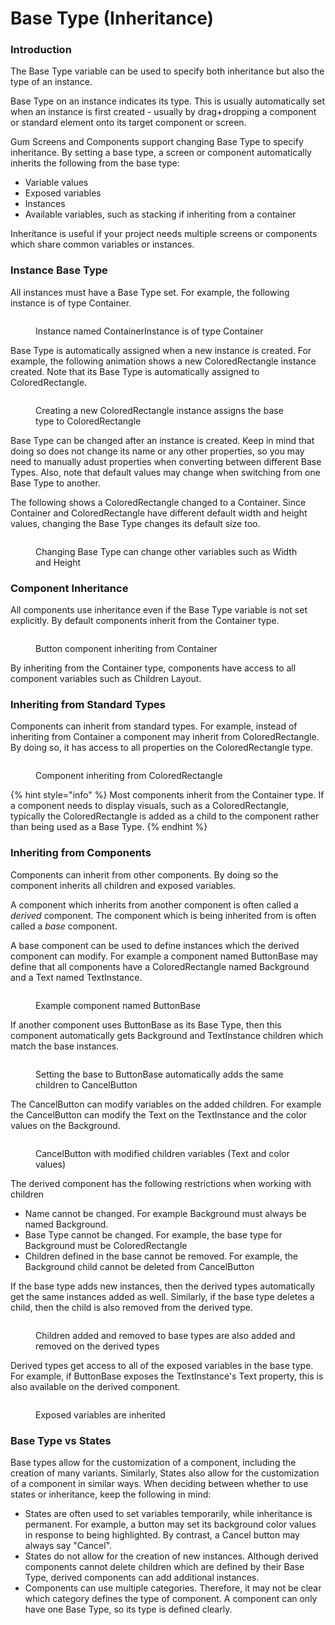 # Base Type (Inheritance)

### Introduction

The Base Type variable can be used to specify both inheritance but also the type of an instance.

Base Type on an instance indicates its type. This is usually automatically set when an instance is first created - usually by drag+dropping a component or standard element onto its target component or screen.

Gum Screens and Components support changing Base Type to specify inheritance. By setting a base type, a screen or component automatically inherits the following from the base type:

* Variable values
* Exposed variables
* Instances
* Available variables, such as stacking if inheriting from a container

Inheritance is useful if your project needs multiple screens or components which share common variables or instances.

### Instance Base Type

All instances must have a Base Type set. For example, the following instance is of type Container.

<figure><img src="../../../.gitbook/assets/image.png" alt=""><figcaption><p>Instance named ContainerInstance is of type Container</p></figcaption></figure>

Base Type is automatically assigned when a new instance is created. For example, the following animation shows a new ColoredRectangle instance created. Note that its Base Type is automatically assigned to ColoredRectangle.

<figure><img src="../../../.gitbook/assets/29_05 46 26.gif" alt=""><figcaption><p>Creating a new ColoredRectangle instance assigns the base type to ColoredRectangle</p></figcaption></figure>

Base Type can be changed after an instance is created. Keep in mind that doing so does not change its name or any other properties, so you may need to manually adust properties when converting between different Base Types. Also, note that default values may change when switching from one Base Type to another.

The following shows a ColoredRectangle changed to a Container. Since Container and ColoredRectangle have different default width and height values, changing the Base Type changes its default size too.

<figure><img src="../../../.gitbook/assets/29_05 48 42.gif" alt=""><figcaption><p>Changing Base Type can change other variables such as Width and Height</p></figcaption></figure>

### Component Inheritance

All components use inheritance even if the Base Type variable is not set explicitly. By default components inherit from the Container type.

<figure><img src="../../../.gitbook/assets/image (85).png" alt=""><figcaption><p>Button component inheriting from Container</p></figcaption></figure>

By inheriting from the Container type, components have access to all component variables such as Children Layout.&#x20;

### Inheriting from Standard Types

Components can inherit from standard types. For example, instead of inheriting from Container a component may inherit from ColoredRectangle. By doing so, it has access to all properties on the ColoredRectangle type.

<figure><img src="../../../.gitbook/assets/image (87).png" alt=""><figcaption><p>Component inheriting from ColoredRectangle</p></figcaption></figure>

{% hint style="info" %}
Most components inherit from the Container type. If a component needs to display visuals, such as a ColoredRectangle, typically the ColoredRectangle is added as a child to the component rather than being used as a Base Type.
{% endhint %}

### Inheriting from Components

Components can inherit from other components. By doing so the component inherits all children and exposed variables.

A component which inherits from another component is often called a _derived_ component. The component which is being inherited from is often called a _base_ component.

A base component can be used to define instances which the derived component can modify. For example a component named ButtonBase may define that all components have a ColoredRectangle named Background and a Text named TextInstance.

<figure><img src="../../../.gitbook/assets/image (88).png" alt=""><figcaption><p>Example component named ButtonBase</p></figcaption></figure>

If another component uses ButtonBase as its Base Type, then this component automatically gets Background and TextInstance children which match the base instances.

<figure><img src="../../../.gitbook/assets/28_05 53 21.gif" alt=""><figcaption><p>Setting the base to ButtonBase automatically adds the same children to CancelButton</p></figcaption></figure>

The CancelButton can modify variables on the added children. For example the CancelButton can modify the Text on the TextInstance and the color values on the Background.

<figure><img src="../../../.gitbook/assets/image (89).png" alt=""><figcaption><p>CancelButton with modified children variables (Text and color values)</p></figcaption></figure>

The derived component has the following restrictions when working with children

* Name cannot be changed. For example Background must always be named Background.
* Base Type cannot be changed. For example, the base type for Background must be ColoredRectangle
* Children defined in the base cannot be removed. For example, the Background child cannot be deleted from CancelButton

If the base type adds new instances, then the derived types automatically get the same instances added as well. Similarly, if the base type deletes a child, then the child is also removed from the derived type.

<figure><img src="../../../.gitbook/assets/28_05 58 17.gif" alt=""><figcaption><p>Children added and removed to base types are also added and removed on the derived types</p></figcaption></figure>

Derived types get access to all of the exposed variables in the base type. For example, if ButtonBase exposes the TextInstance's Text property, this is also available on the derived component.

<figure><img src="../../../.gitbook/assets/28_06 00 59.gif" alt=""><figcaption><p>Exposed variables are inherited</p></figcaption></figure>

### Base Type vs States

Base types allow for the customization of a component, including the creation of many variants. Similarly, States also allow for the customization of a component in similar ways. When deciding between whether to use states or inheritance, keep the following in mind:

* States are often used to set variables temporarily, while inheritance is permanent. For example, a button may set its background color values in response to being highlighted. By contrast, a Cancel button may always say "Cancel".
* States do not allow for the creation of new instances. Although derived components cannot delete children which are defined by their Base Type, derived components can add additional instances.
* Components can use multiple categories. Therefore, it may not be clear which category defines the type of component. A component can only have one Base Type, so its type is defined clearly.
